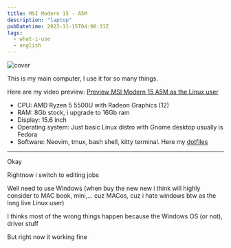 ```yaml
---
title: MSI Modern 15 - A5M
description: "laptop"
pubDatetime: 2023-11-15T04:06:31Z
tags:
  - what-i-use
  - english
---
```


![cover](/../../assets/msi-modern-15-a5m.avif)

This is my main computer, I use it for so many things.

Here are my video preview: [Preview MSI Modern 15 A5M as the Linux user](https://www.youtube.com/watch?v=uBiPyuqfN-Q)

- CPU: AMD Ryzen 5 5500U with Radeon Graphics (12)
- RAM: 8Gb stock, i upgrade to 16Gb ram
- Display: 15.6 inch
- Operating system: Just basic Linux distro with Gnome desktop usually is Fedora
- Software: Neovim, tmux, bash shell, kitty terminal. Here my [dotfiles](https://github.com/licitfree/dotfiles)

---

Okay

Rightnow i switch to editing jobs

Well need to use Windows (when buy the new new i think will highly consider to MAC book, mini,... cuz MACos, cuz i hate windows btw as the long live Linux user)

I thinks most of the wrong things happen because the Windows OS (or not), driver stuff

But right now it working fine
